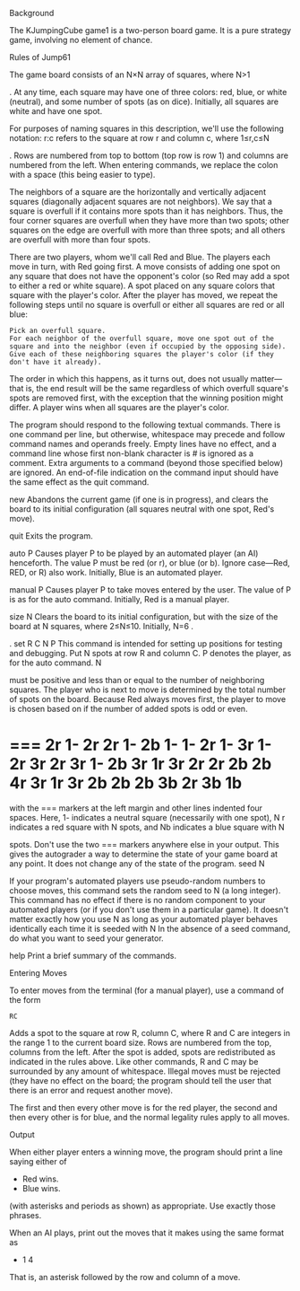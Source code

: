 Background

The KJumpingCube game1 is a two-person board game. It is a pure strategy game, involving no element of chance. 

Rules of Jump61

The game board consists of an N×N
array of squares, where N>1

. At any time, each square may have one of three colors: red, blue, or white (neutral), and some number of spots (as on dice). Initially, all squares are white and have one spot.

For purposes of naming squares in this description, we'll use the following notation: r:c
refers to the square at row r and column c, where 1≤r,c≤N

. Rows are numbered from top to bottom (top row is row 1) and columns are numbered from the left. When entering commands, we replace the colon with a space (this being easier to type).

The neighbors of a square are the horizontally and vertically adjacent squares (diagonally adjacent squares are not neighbors). We say that a square is overfull if it contains more spots than it has neighbors. Thus, the four corner squares are overfull when they have more than two spots; other squares on the edge are overfull with more than three spots; and all others are overfull with more than four spots.

There are two players, whom we'll call Red and Blue. The players each move in turn, with Red going first. A move consists of adding one spot on any square that does not have the opponent's color (so Red may add a spot to either a red or white square). A spot placed on any square colors that square with the player's color.
After the player has moved, we repeat the following steps until no square is overfull or either all squares are red or all blue:

    Pick an overfull square.
    For each neighbor of the overfull square, move one spot out of the square and into the neighbor (even if occupied by the opposing side).
    Give each of these neighboring squares the player's color (if they don't have it already).

The order in which this happens, as it turns out, does not usually matter—that is, the end result will be the same regardless of which overfull square's spots are removed first, with the exception that the winning position might differ. A player wins when all squares are the player's color.



The program should respond to the following textual commands. There is one command per line, but otherwise, whitespace may precede and follow command names and operands freely. Empty lines have no effect, and a command line whose first non-blank character is # is ignored as a comment. Extra arguments to a command (beyond those specified below) are ignored. An end-of-file indication on the command input should have the same effect as the quit command.

new
Abandons the current game (if one is in progress), and clears the board to its initial configuration (all squares neutral with one spot, Red's move).

quit
Exits the program.

auto P
Causes player P to be played by an automated player (an AI) henceforth. The value P
must be red (or r), or blue (or b). Ignore case—Red, RED, or R) also work. Initially, Blue is an automated player.

manual P
Causes player P to take moves entered by the user. The value of P
is as for the auto command. Initially, Red is a manual player.

size N
Clears the board to its initial configuration, but with the size of the board at N squares, where 2≤N≤10. Initially, N=6
.

. set R
C N P
This command is intended for setting up positions for testing and debugging. Put N spots at row R and column C. P denotes the player, as for the auto command. N

must be positive and less than or equal to the number of neighboring squares. The player who is next to move is determined by the total number of spots on the board. Because Red always moves first, the player to move is chosen based on if the number of added spots is odd or even.


===
    2r 1- 2r 2r 1- 2b
    1- 1- 2r 1- 3r 1-
    2r 3r 2r 3r 1- 2b
    3r 1r 3r 2r 2r 2b
    2b 4r 3r 1r 3r 2b
    2b 2b 3b 2r 3b 1b
===

with the === markers at the left margin and other lines indented four spaces. Here, 1- indicates a neutral square (necessarily with one spot), N
r indicates a red square with N spots, and Nb indicates a blue square with N

spots. Don't use the two === markers anywhere else in your output. This gives the autograder a way to determine the state of your game board at any point. It does not change any of the state of the program.
seed N

If your program's automated players use pseudo-random numbers to choose moves, this command sets the random seed to N (a long integer). This command has no effect if there is no random component to your automated players (or if you don't use them in a particular game). It doesn't matter exactly how you use N as long as your automated player behaves identically each time it is seeded with N
In the absence of a seed command, do what you want to seed your generator.
    
help
Print a brief summary of the commands.

Entering Moves

To enter moves from the terminal (for a manual player), use a command of the form

    RC
Adds a spot to the square at row R, column C, where R and C are integers in the range 1 to the current board size. Rows are numbered from the top, columns from the left. After the spot is added, spots are redistributed as indicated in the rules above. Like other commands, R and C
may be surrounded by any amount of whitespace. Illegal moves must be rejected (they have no effect on the board; the program should tell the user that there is an error and request another move).

The first and then every other move is for the red player, the second and then every other is for blue, and the normal legality rules apply to all moves.

Output

When either player enters a winning move, the program should print a line saying either of

 * Red wins.
 * Blue wins.

(with asterisks and periods as shown) as appropriate. Use exactly those phrases.

When an AI plays, print out the moves that it makes using the same format as

 * 1 4

That is, an asterisk followed by the row and column of a move.

